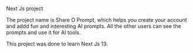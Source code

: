 Next Js project

The project name is Share O Prompt, which helps you create your account and addd fun and interesting AI prompts. All the other users can see the prompts and use it for AI tools.

This project was done to learn Next Js 13.